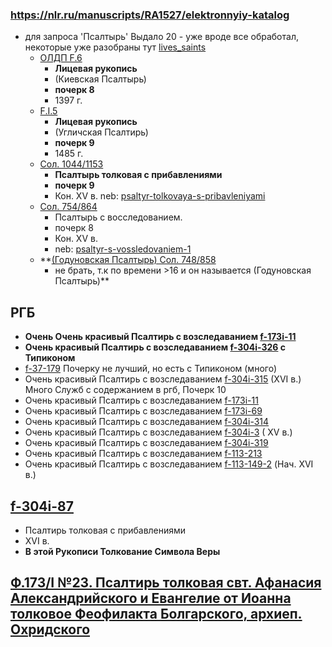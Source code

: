 ### https://nlr.ru/manuscripts/RA1527/elektronnyiy-katalog

- для запроса 'Псалтырь' Выдало 20 - уже вроде все обработал, некоторые уже разобраны тут [lives_saints][lives_saints]
    - [ОЛДП F.6](https://nlr.ru/manuscripts/RA1527/elektronnyiy-katalog?ab=44E98E44-F6A7-43BB-BD45-C56BC603E93D)
        - **Лицевая рукопись**
        - (Киевская Псалтырь)
        - **почерк 8**
        - 1397 г.
    - [F.I.5](https://nlr.ru/manuscripts/RA1527/elektronnyiy-katalog?ab=4D47373D-837D-41A0-9C42-CC051E205AB8)
        - **Лицевая рукопись**
        - (Угличская Псалтирь)
        - **почерк 9**
        - 1485 г.
    - [Сол. 1044/1153](https://nlr.ru/manuscripts/RA1527/elektronnyiy-katalog?ab=A05EC697-47ED-4CCF-BC2C-5B8025CC8127)
        - **Псалтырь толковая с прибавлениями**
        - **почерк 9**
        - Кон. XV в.
          neb: [psaltyr-tolkovaya-s-pribavleniyami](https://kp.rusneb.ru/item/material/psaltyr-tolkovaya-s-pribavleniyami)
    - [Сол. 754/864](https://nlr.ru/manuscripts/RA1527/elektronnyiy-katalog?ab=2EADD685-EB71-40C5-BDEC-7E9DC9B7EFCE)
        - Псалтырь с восследованием.
        - почерк 8
        - Кон. XV в.
        - neb: [psaltyr-s-vossledovaniem-1](https://kp.rusneb.ru/item/material/psaltyr-s-vossledovaniem-1)
    - **[(Годуновская Псалтырь) Сол. 748/858](https://nlr.ru/manuscripts/RA1527/elektronnyiy-katalog?ab=0C225BB7-AF7C-4551-91B7-B4FC634BE51A)
        - не брать, т.к по времени >16 и он называется (Годуновская Псалтырь)**

## РГБ

- **Очень Очень красивый Псалтирь с возследаванием [f-173i-11](https://lib-fond.ru/lib-rgb/173-i/f-173i-11)**
- **Очень красивый Псалтирь с возследаванием [f-304i-326](https://lib-fond.ru/lib-rgb/304-i/f-304i-326) с Типиконом**
- [f-37-179](https://lib-fond.ru/lib-rgb/37/f-37-179) Почерку не лучший, но есть с Типиконом (много)
- Очень красивый Псалтирь с возследаванием [f-304i-315](https://lib-fond.ru/lib-rgb/304-i/f-304i-315) (XVI в.) Много
  Служб с содержанием в ргб, Почерк 10
- Очень красивый Псалтирь с возследаванием [f-173i-11](https://lib-fond.ru/lib-rgb/173-i/f-173i-11)
- Очень красивый Псалтирь с возследаванием [f-173i-69](https://lib-fond.ru/lib-rgb/173-i/f-173i-69)
- Очень красивый Псалтирь с возследаванием [f-304i-314](https://lib-fond.ru/lib-rgb/304-i/f-304i-314)
- Очень красивый Псалтирь с возследаванием [f-304i-3](https://lib-fond.ru/lib-rgb/304-i/f-304i-3) ( XV в.)
- Очень красивый Псалтирь с возследаванием [f-304i-319](https://lib-fond.ru/lib-rgb/304-i/f-304i-319)
- Очень красивый Псалтирь с возследаванием [f-113-213](https://lib-fond.ru/lib-rgb/113/f-113-213)
- Очень красивый Псалтирь с возследаванием [f-113-149-2](https://lib-fond.ru/lib-rgb/113/f-113-149-2) (Нач. XVI в.)

## [f-304i-87](https://lib-fond.ru/lib-rgb/304-i/f-304i-87)

- Псалтирь толковая с прибавлениями
- XVI в.
- **В этой Рукописи Толкование Символа Веры**

## [Ф.173/I №23. Псалтирь толковая свт. Афанасия Александрийского и Евангелие от Иоанна толковое Феофилакта Болгарского, архиеп. Охридского](https://lib-fond.ru/lib-rgb/173-i/f-173i-23)

[lives_saints]: ../../lives_saints/Жития-Святых.md